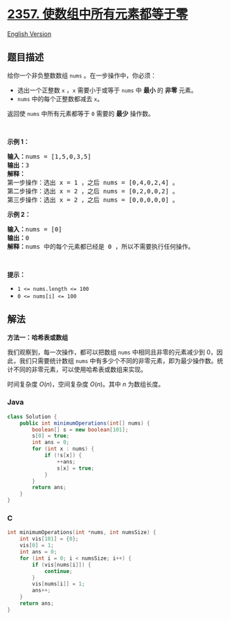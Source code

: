 # [2357. 使数组中所有元素都等于零](https://leetcode.cn/problems/make-array-zero-by-subtracting-equal-amounts)

[English Version](/solution/2300-2399/2357.Make%20Array%20Zero%20by%20Subtracting%20Equal%20Amounts/README_EN.md)

## 题目描述

<p>给你一个非负整数数组 <code>nums</code> 。在一步操作中，你必须：</p>

<ul>
	<li>选出一个正整数 <code>x</code> ，<code>x</code> 需要小于或等于 <code>nums</code> 中 <strong>最小</strong> 的 <strong>非零</strong> 元素。</li>
	<li><code>nums</code> 中的每个正整数都减去 <code>x</code>。</li>
</ul>

<p>返回使 <code>nums</code> 中所有元素都等于<em> </em><code>0</code> 需要的 <strong>最少</strong> 操作数。</p>

<p>&nbsp;</p>

<p><strong>示例 1：</strong></p>

<pre>
<strong>输入：</strong>nums = [1,5,0,3,5]
<strong>输出：</strong>3
<strong>解释：</strong>
第一步操作：选出 x = 1 ，之后 nums = [0,4,0,2,4] 。
第二步操作：选出 x = 2 ，之后 nums = [0,2,0,0,2] 。
第三步操作：选出 x = 2 ，之后 nums = [0,0,0,0,0] 。</pre>

<p><strong>示例 2：</strong></p>

<pre>
<strong>输入：</strong>nums = [0]
<strong>输出：</strong>0
<strong>解释：</strong>nums 中的每个元素都已经是 0 ，所以不需要执行任何操作。
</pre>

<p>&nbsp;</p>

<p><strong>提示：</strong></p>

<ul>
	<li><code>1 &lt;= nums.length &lt;= 100</code></li>
	<li><code>0 &lt;= nums[i] &lt;= 100</code></li>
</ul>

## 解法

**方法一：哈希表或数组**

我们观察到，每一次操作，都可以把数组 `nums` 中相同且非零的元素减少到 $0$，因此，我们只需要统计数组 `nums` 中有多少个不同的非零元素，即为最少操作数。统计不同的非零元素，可以使用哈希表或数组来实现。

时间复杂度 $O(n)$，空间复杂度 $O(n)$。其中 $n$ 为数组长度。

### **Java**

```java
class Solution {
    public int minimumOperations(int[] nums) {
        boolean[] s = new boolean[101];
        s[0] = true;
        int ans = 0;
        for (int x : nums) {
            if (!s[x]) {
                ++ans;
                s[x] = true;
            }
        }
        return ans;
    }
}
```

### **C**

```c
int minimumOperations(int *nums, int numsSize) {
    int vis[101] = {0};
    vis[0] = 1;
    int ans = 0;
    for (int i = 0; i < numsSize; i++) {
        if (vis[nums[i]]) {
            continue;
        }
        vis[nums[i]] = 1;
        ans++;
    }
    return ans;
}
```
